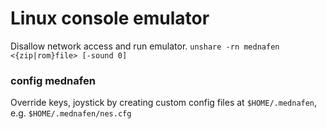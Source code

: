 # Linux console emulator

Disallow network access and run emulator.
`unshare -rn mednafen <{zip|rom}file> [-sound 0]`
### config mednafen
Override keys, joystick by creating custom config files at `$HOME/.mednafen`, e.g. `$HOME/.mednafen/nes.cfg`
<!--stackedit_data:
eyJoaXN0b3J5IjpbLTk0ODg3NjgwOF19
-->